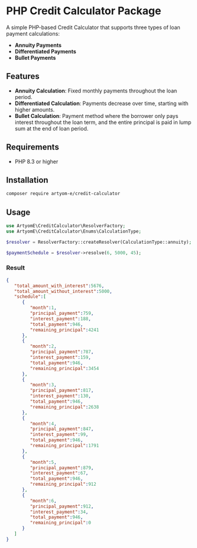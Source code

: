 # PHP Credit Calculator Package

A simple PHP-based Credit Calculator that supports three types of loan payment calculations:
- **Annuity Payments**
- **Differentiated Payments**
- **Bullet Payments**

## Features

- **Annuity Calculation**: Fixed monthly payments throughout the loan period.
- **Differentiated Calculation**: Payments decrease over time, starting with higher amounts.
- **Bullet Calculation**: Payment method where the borrower only pays interest throughout the loan term, and the entire principal is paid in lump sum at the end of loan period.

## Requirements

- PHP 8.3 or higher

## Installation

```bash
composer require artyom-e/credit-calculator
```

## Usage

```php
use ArtyomE\CreditCalculator\ResolverFactory;
use ArtyomE\CreditCalculator\Enums\CalculationType;

$resolver = ResolverFactory::createResolver(CalculationType::annuity);

$paymentSchedule = $resolver->resolve(6, 5000, 45);
```

### Result

```json
{
   "total_amount_with_interest":5676,
   "total_amount_without_interest":5000,
   "schedule":[
      {
         "month":1,
         "principal_payment":759,
         "interest_payment":188,
         "total_payment":946,
         "remaining_principal":4241
      },
      {
         "month":2,
         "principal_payment":787,
         "interest_payment":159,
         "total_payment":946,
         "remaining_principal":3454
      },
      {
         "month":3,
         "principal_payment":817,
         "interest_payment":130,
         "total_payment":946,
         "remaining_principal":2638
      },
      {
         "month":4,
         "principal_payment":847,
         "interest_payment":99,
         "total_payment":946,
         "remaining_principal":1791
      },
      {
         "month":5,
         "principal_payment":879,
         "interest_payment":67,
         "total_payment":946,
         "remaining_principal":912
      },
      {
         "month":6,
         "principal_payment":912,
         "interest_payment":34,
         "total_payment":946,
         "remaining_principal":0
      }
   ]
}
```
